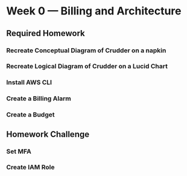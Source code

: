 # Week 0 — Billing and Architecture
## Required Homework

### Recreate Conceptual Diagram of Crudder on a napkin

### Recreate Logical Diagram of Crudder on a Lucid Chart

### Install AWS CLI

### Create a Billing Alarm

### Create a Budget


## Homework Challenge

### Set MFA

### Create IAM Role

